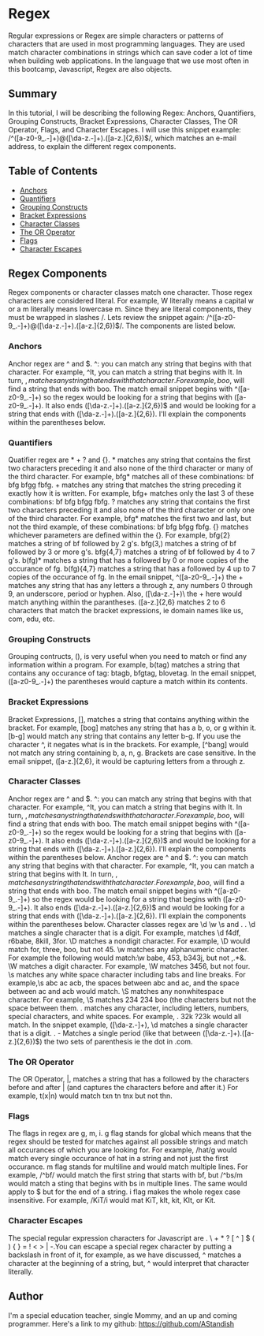 # Regex

Regular expressions or Regex are simple characters or patterns of characters that are used in most programming languages. They are used match character combinations in strings which can save coder a lot of time when building web applications. In the language that we use most often in this bootcamp, Javascript, Regex are also objects.

## Summary

In this tutorial, I will be describing the following Regex: Anchors, Quantifiers, Grouping Constructs, Bracket Expressions, Character Classes, The OR Operator, Flags, and Character Escapes. I will use this snippet example: /^([a-z0-9_\.-]+)@([\da-z\.-]+)\.([a-z\.]{2,6})$/, which matches an e-mail address, to explain the different regex components. 

## Table of Contents

- [Anchors](#anchors)
- [Quantifiers](#quantifiers)
- [Grouping Constructs](#grouping-constructs)
- [Bracket Expressions](#bracket-expressions)
- [Character Classes](#character-classes)
- [The OR Operator](#the-or-operator)
- [Flags](#flags)
- [Character Escapes](#character-escapes)

## Regex Components
Regex components or character classes match one character. Those regex characters are considered literal. For example, W literally means a capital w or a m literally means lowercase m. Since they are literal components, they must be wrapped in slashes /. Lets review the snippet again: /^([a-z0-9_\.-]+)@([\da-z\.-]+)\.([a-z\.]{2,6})$/. The components are listed below. 

### Anchors
Anchor regex are ^ and $. ^: you can match any string that begins with that character. For example, ^It, you can match a string that begins with It. In turn, $, matches any string that ends with that character. For example, boo$, will find a string that ends with boo. The match email snippet begins with ^([a-z0-9_\.-]+) so the regex would be looking for a string that begins with ([a-z0-9_\.-]+). It also ends ([\da-z\.-]+)\.([a-z\.]{2,6})$ and would be looking for a string that ends with ([\da-z\.-]+)\.([a-z\.]{2,6}). I'll explain the components within the parentheses below. 


### Quantifiers
Quatifier regex are * + ? and {}. * matches any string that contains the first two characters preceding it and also none of the third character or many of the third character. For example, bfg* matches all of these combinations: bf bfg bfgg fbfg. + matches any string that matches the string preceding it exactly how it is written. For example, bfg+ matches only the last 3 of these combinations: bf bfg bfgg fbfg. ? matches any string that contains the first two characters preceding it and also none of the third character or only one of the third character. For example, bfg* matches the first two and last, but not the third example, of these combinations: bf bfg bfgg fbfg. {} matches whichever parameters are defined within the {}. For example, bfg{2} matches a string of bf followed by 2 g's. bfg(3,) matches a string of bf followed by 3 or more g's. bfg{4,7} matches a string of bf followed by 4 to 7 g's. b(fg)* matches a string that has a followed by 0 or more copies of the occurance of fg. b(fg){4,7}  matches a string that has a followed by 4 up to 7 copies of the occurance of fg. In the email snippet, ^([a-z0-9_\.-]+) the + matches any string that has any letters a through z, any numbers 0 through 9, an underscore, period or hyphen. Also, ([\da-z\.-]+)\ the + here would match anything within the parantheses. ([a-z\.]{2,6} matches 2 to 6 characters that match the bracket expressions, ie domain names like us, com, edu, etc. 


### Grouping Constructs
Grouping contructs, (), is very useful when you need to match or find any information within a program. For example, b(tag) matches a string that contains any occurance of tag: btagb, bfgtag, blovetag. In the email snippet, ([a-z0-9_\.-]+) the parentheses would capture a match within its contents. 

### Bracket Expressions
Bracket Expressions, [], matches a string that contains anything within the bracket. For example, [bog] matches any string that has a b, o, or g within it. [b-g] would match any string that contains any letter b-g. If you use the character ^, it negates what is in the brackets. For example, [^bang] would not match any string containing b, a, n, g. Brackets are case sensitive. In the email snippet, ([a-z\.]{2,6}, it would be capturing letters from a through z.

### Character Classes
Anchor regex are ^ and $. ^: you can match any string that begins with that character. For example, ^It, you can match a string that begins with It. In turn, $, matches any string that ends with that character. For example, boo$, will find a string that ends with boo. The match email snippet begins with ^([a-z0-9_\.-]+) so the regex would be looking for a string that begins with ([a-z0-9_\.-]+). It also ends ([\da-z\.-]+)\.([a-z\.]{2,6})$ and would be looking for a string that ends with ([\da-z\.-]+)\.([a-z\.]{2,6}). I'll explain the components within the parentheses below. 
Anchor regex are ^ and $. ^: you can match any string that begins with that character. For example, ^It, you can match a string that begins with It. In turn, $, matches any string that ends with that character. For example, boo$, will find a string that ends with boo. The match email snippet begins with ^([a-z0-9_\.-]+) so the regex would be looking for a string that begins with ([a-z0-9_\.-]+). It also ends ([\da-z\.-]+)\.([a-z\.]{2,6})$ and would be looking for a string that ends with ([\da-z\.-]+)\.([a-z\.]{2,6}). I'll explain the components within the parentheses below. 
Character classes regex are \d \w \s and \. . \d matches a single character that is a digit. For example, matches \d f4df, r6babe, 8kill, 3for. \D matches a nondigit character. For example, \D would match for, three, boo, but not 45. \w matches any alphanumeric character. For example the following would match:\w babe, 453, b343j, but not ,.*&. \W matches a digit character. For example, \W matches 3456, but not four. \s matches any white space character including tabs and line breaks. For example,\s abc ac acb, the spaces between abc and ac, and the space between ac and acb would match. \S matches any nonwhitespace character. For example, \S matches 234 234 boo (the characters but not the space between them. \. matches any character, including letters, numbers, special characters, and white spaces. For example, \. 32k ?23k would all match. In the snippet example, ([\da-z\.-]+)\, \d matches a single character that is a digit. \. - Matches a single period (like that between ([\da-z\.-]+)\.([a-z\.]{2,6})$) the two sets of parenthesis ie the dot in .com. 

### The OR Operator
The OR Operator, |, matches a string that has a followed by the characters before and after | (and captures the characters before and after it.) For example, t(x|n) would match txn tn tnx but not thn.

### Flags
The flags in regex are g, m, i. g flag stands for global which means that the regex should be tested for matches against all possible strings and match all occurances of which you are looking for. For example, /hat/g would match every single occurance of hat in a string and not just the first occurance. m flag stands for multiline and would match multiple lines. For example, /^bf/  would match the first string that starts with bf, but /^bs/m would match a sting that begins with bs in multiple lines. The same would apply to $ but for the end of a string. i flag makes the whole regex case insensitive. For example, /KiT/i would mat KiT, kIt, kit, KIt, or Kit. 

### Character Escapes
The special regular expression characters for Javascript are  . \ + * ? [ ^ ] $ ( ) { } = ! < > | -.You can escape a special regex character by putting a backslash in front of it, for example, as we have discussed, ^ matches a character at the beginning of a string, but, \^ would interpret that character literally.

## Author

I'm a special education teacher, single Mommy, and an up and coming programmer. Here's a link to my github: https://github.com/AStandish

